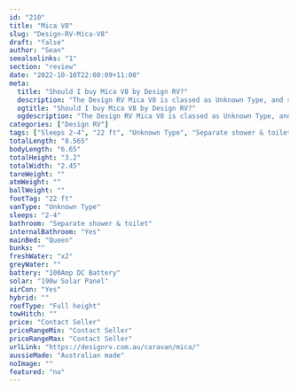 ```yaml
---
id: "210"
title: "Mica V8"
slug: "Design-RV-Mica-V8"
draft: "false"
author: "Sean"
seealsolinks: "1"
section: "review"
date: "2022-10-10T22:00:09+11:00"
meta:
  title: "Should I buy Mica V8 by Design RV?"
  description: "The Design RV Mica V8 is classed as Unknown Type, and sleeps 2-4 people. It is Australian made and comes in at 22 ft. It generally has Separate shower & toilet."
  ogtitle: "Should I buy Mica V8 by Design RV?"
  ogdescription: "The Design RV Mica V8 is classed as Unknown Type, and sleeps 2-4 people. It is Australian made and comes in at 22 ft. It generally has Separate shower & toilet."
categories: ["Design RV"]
tags: ["Sleeps 2-4", "22 ft", "Unknown Type", "Separate shower & toilet", "Full height", "Price Unknown", "Australian made"]
totalLength: "8.565"
bodyLength: "6.65"
totalHeight: "3.2"
totalWidth: "2.45"
tareWeight: ""
atmWeight: ""
ballWeight: ""
footTag: "22 ft"
vanType: "Unknown Type"
sleeps: "2-4"
bathroom: "Separate shower & toilet"
internalBathroom: "Yes"
mainBed: "Queen"
bunks: ""
freshWater: "x2"
greyWater: ""
battery: "100Amp DC Battery"
solar: "190w Solar Panel"
airCon: "Yes"
hybrid: ""
roofType: "Full height"
towHitch: ""
price: "Contact Seller"
priceRangeMin: "Contact Seller"
priceRangeMax: "Contact Seller"
urlLink: "https://designrv.com.au/caravan/mica/"
aussieMade: "Australian made"
noImage: ""
featured: "no"
---
```

